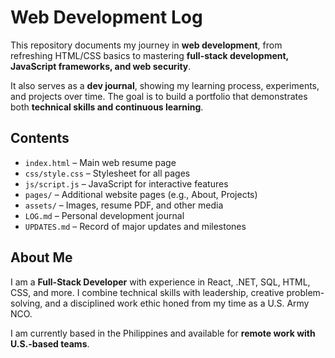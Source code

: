 # Web Development Log

This repository documents my journey in **web development**, from refreshing HTML/CSS basics to mastering **full-stack development, JavaScript frameworks, and web security**. 

It also serves as a **dev journal**, showing my learning process, experiments, and projects over time. The goal is to build a portfolio that demonstrates both **technical skills and continuous learning**.

## Contents

- `index.html` – Main web resume page  
- `css/style.css` – Stylesheet for all pages  
- `js/script.js` – JavaScript for interactive features  
- `pages/` – Additional website pages (e.g., About, Projects)  
- `assets/` – Images, resume PDF, and other media  
- `LOG.md` – Personal development journal  
- `UPDATES.md` – Record of major updates and milestones

## About Me

I am a **Full-Stack Developer** with experience in React, .NET, SQL, HTML, CSS, and more. I combine technical skills with leadership, creative problem-solving, and a disciplined work ethic honed from my time as a U.S. Army NCO. 

I am currently based in the Philippines and available for **remote work with U.S.-based teams**.
